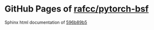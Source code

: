 GitHub Pages of [rafcc/pytorch-bsf](https://github.com/rafcc/pytorch-bsf.git)
===
Sphinx html documentation of [596b89b5](https://github.com/rafcc/pytorch-bsf/tree/596b89b59ad231f805fb8eb9d91c1b916627aa9b)
